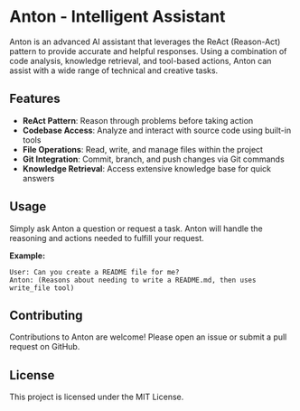 # Anton - Intelligent Assistant

Anton is an advanced AI assistant that leverages the ReAct (Reason-Act) pattern to provide accurate and helpful responses. Using a combination of code analysis, knowledge retrieval, and tool-based actions, Anton can assist with a wide range of technical and creative tasks.

## Features
- **ReAct Pattern**: Reason through problems before taking action
- **Codebase Access**: Analyze and interact with source code using built-in tools
- **File Operations**: Read, write, and manage files within the project
- **Git Integration**: Commit, branch, and push changes via Git commands
- **Knowledge Retrieval**: Access extensive knowledge base for quick answers

## Usage
Simply ask Anton a question or request a task. Anton will handle the reasoning and actions needed to fulfill your request.

**Example:**
```
User: Can you create a README file for me?
Anton: (Reasons about needing to write a README.md, then uses write_file tool)
```

## Contributing
Contributions to Anton are welcome! Please open an issue or submit a pull request on GitHub.

## License
This project is licensed under the MIT License.